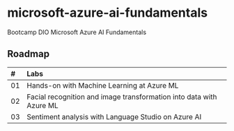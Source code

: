 # microsoft-azure-ai-fundamentals
Bootcamp DIO Microsoft Azure AI Fundamentals


## Roadmap
<table>
  <thead>
    <tr align="left">
      <th>#</th>
      <th>Labs</th>
    </tr>
  </thead>
  <tbody align="left">
    <tr>
      <td>01</td>
      <td>Hands-on with Machine Learning at Azure ML</td>
    </tr>
    <tr>
      <td>02</td>
      <td>Facial recognition and image transformation into data with Azure ML</td>
    </tr>
    <tr>
      <td>03</td>
      <td>Sentiment analysis with Language Studio on Azure AI</td>
    </tr>
  </tbody>
  <tfoot></tfoot>
</table>